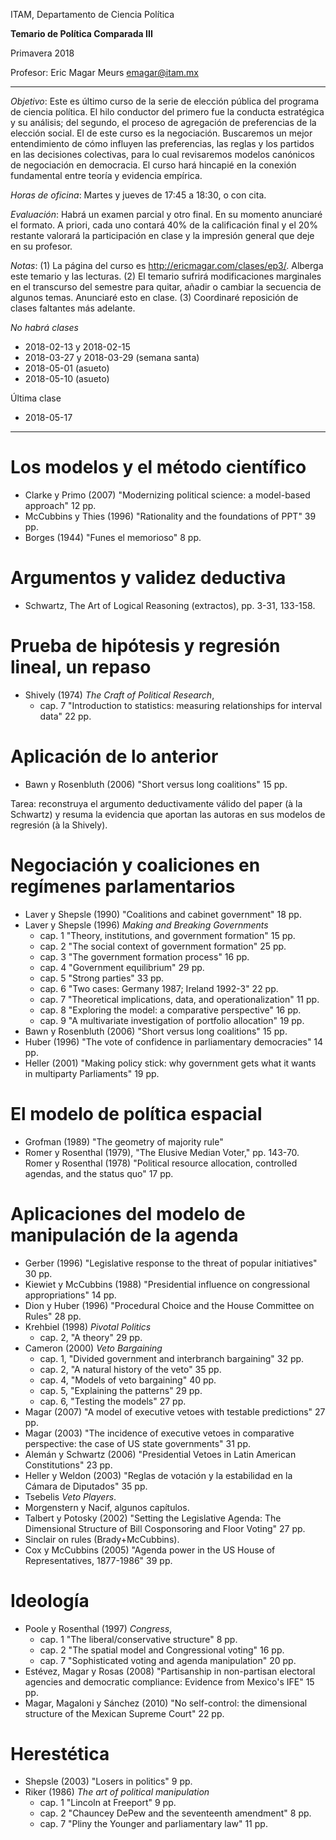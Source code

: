 ITAM, Departamento de Ciencia Política

**Temario de Política Comparada III**

Primavera 2018

Profesor: Eric Magar Meurs [emagar@itam.mx](mailto:emagar@itam.mx)

---

*Objetivo*: Este es último curso de la serie de elección pública del programa de ciencia política.  El hilo conductor del primero fue la conducta estratégica y su análisis; del segundo, el proceso de agregación de preferencias de la elección social. El de este curso es la negociación.  Buscaremos un mejor entendimiento de cómo influyen las preferencias, las reglas y los partidos en las decisiones colectivas, para lo cual revisaremos modelos canónicos de negociación en democracia.  El curso hará hincapié en la conexión fundamental entre teoría y evidencia empírica. 

*Horas de oficina*: Martes y jueves de 17:45 a 18:30, o con cita.  

*Evaluación*: Habrá un examen parcial y otro final. En su momento anunciaré el formato. A priori, cada uno contará 40% de la calificación final y el 20% restante valorará la participación en clase y la impresión general que deje en su profesor.  

*Notas*: (1) La página del curso es <http://ericmagar.com/clases/ep3/>. Alberga este temario y las lecturas. (2) El temario sufrirá modificaciones marginales en el transcurso del semestre para quitar, añadir o cambiar la secuencia de algunos temas. Anunciaré esto en clase. (3) Coordinaré reposición de clases faltantes más adelante.

*No habrá clases*

-   2018-02-13 y 2018-02-15
-   2018-03-27 y 2018-03-29 (semana santa)
-   2018-05-01 (asueto)
-   2018-05-10 (asueto)

Última clase

-   2018-05-17

---


# Los modelos y el método científico

-   Clarke y Primo (2007) "Modernizing political science: a model-based approach" 12 pp.
-   McCubbins y Thies (1996) "Rationality and the foundations of PPT" 39 pp.
-   Borges (1944) "Funes el memorioso" 8 pp.


# Argumentos y validez deductiva

-   Schwartz, The Art of Logical Reasoning (extractos), pp. 3-31, 133-158.


# Prueba de hipótesis y regresión lineal, un repaso

-   Shively (1974) *The Craft of Political Research*, 
    -   cap. 7 "Introduction to statistics: measuring relationships for interval data" 22 pp.


# Aplicación de lo anterior

-   Bawn y Rosenbluth (2006) "Short versus long coalitions" 15 pp.

Tarea: reconstruya el argumento deductivamente válido del paper (à la Schwartz) y resuma la evidencia que aportan las autoras en sus modelos de regresión (à la Shively).


# Negociación y coaliciones en regímenes parlamentarios

-   Laver y Shepsle (1990) "Coalitions and cabinet government" 18 pp.
-   Laver y Shepsle (1996) *Making and Breaking Governments*
    -   cap. 1 "Theory, institutions, and government formation" 15 pp.
    -   cap. 2 "The social context of government formation" 25 pp.
    -   cap. 3 "The government formation process" 16 pp.
    -   cap. 4 "Government equilibrium" 29 pp.
    -   cap. 5 "Strong parties" 33 pp.
    -   cap. 6 "Two cases: Germany 1987; Ireland 1992-3" 22 pp.
    -   cap. 7 "Theoretical implications, data, and operationalization" 11 pp.
    -   cap. 8 "Exploring the model: a comparative perspective" 16 pp.
    -   cap. 9 "A multivariate investigation of portfolio allocation" 19 pp.
-   Bawn y Rosenbluth (2006) "Short versus long coalitions" 15 pp.
-   Huber (1996) "The vote of confidence in parliamentary democracies" 14 pp.
-   Heller (2001) "Making policy stick: why government gets what it wants in multiparty Parliaments" 19 pp.


# El modelo de política espacial

-   Grofman (1989) "The geometry of majority rule"
-   Romer y Rosenthal (1979), "The Elusive Median Voter," pp. 143-70. Romer y Rosenthal (1978) "Political resource allocation, controlled agendas, and the status quo" 17 pp.


# Aplicaciones del modelo de manipulación de la agenda

-   Gerber (1996) "Legislative response to the threat of popular initiatives" 30 pp.
-   Kiewiet y McCubbins (1988) "Presidential influence on congressional appropriations" 14 pp.
-   Dion y Huber (1996) "Procedural Choice and the House Committee on Rules" 28 pp.
-   Krehbiel (1998) *Pivotal Politics*
    -   cap. 2, "A theory" 29 pp.
-   Cameron (2000) *Veto Bargaining*
    -   cap. 1, "Divided government and interbranch bargaining" 32 pp.
    -   cap. 2, "A natural history of the veto" 35 pp.
    -   cap. 4, "Models of veto bargaining" 40 pp.
    -   cap. 5, "Explaining the patterns" 29 pp.
    -   cap. 6, "Testing the models" 27 pp.
-   Magar (2007) "A model of executive vetoes with testable predictions" 27 pp.
-   Magar (2003) "The incidence of executive vetoes in comparative perspective: the case of US state governments" 31 pp.
-   Alemán y Schwartz (2006) "Presidential Vetoes in Latin American Constitutions" 23 pp.
-   Heller y Weldon (2003) "Reglas de votación y la estabilidad en la Cámara de Diputados" 35 pp.
-   Tsebelis *Veto Players*.
-   Morgenstern y Nacif, algunos capítulos.
-   Talbert y Potosky (2002) "Setting the Legislative Agenda: The Dimensional Structure of Bill Cosponsoring and Floor Voting" 27 pp.
-   Sinclair on rules (Brady+McCubbins).
-   Cox y McCubbins (2005) "Agenda power in the US House of Representatives, 1877-1986" 39 pp.


# Ideología

-   Poole y Rosenthal (1997) *Congress*,
    -   cap. 1 "The liberal/conservative structure" 8 pp.
    -   cap. 2 "The spatial model and Congressional voting" 16 pp.
    -   cap. 7 "Sophisticated voting and agenda manipulation" 20 pp.
-   Estévez, Magar y Rosas (2008) "Partisanship in non-partisan electoral agencies and democratic compliance: Evidence from Mexico's IFE" 15 pp.
-   Magar, Magaloni y Sánchez (2010) "No self-control: the dimensional structure of the Mexican Supreme Court" 22 pp.


# Herestética

-   Shepsle (2003) "Losers in politics" 9 pp.
-   Riker (1986) *The art of political manipulation*
    -   cap. 1 "Lincoln at Freeport" 9 pp.
    -   cap. 2 "Chauncey DePew and the seventeenth amendment" 8 pp.
    -   cap. 7 "Pliny the Younger and parliamentary law" 11 pp.

